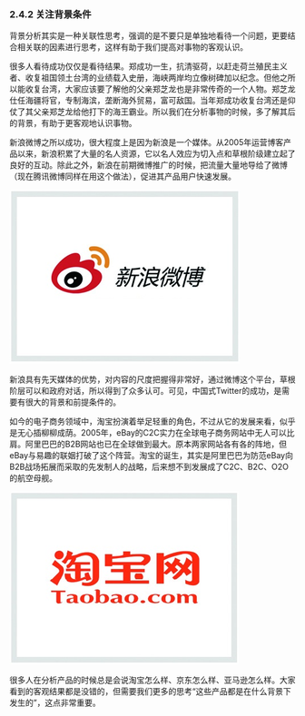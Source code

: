 ### 2.4.2 关注背景条件

背景分析其实是一种关联性思考，强调的是不要只是单独地看待一个问题，更要结合相关联的因素进行思考，这样有助于我们提高对事物的客观认识。

很多人看待成功仅仅是看待结果。郑成功一生，抗清驱荷，以赶走荷兰殖民主义者、收复祖国领土台湾的业绩载入史册，海峡两岸均立像树碑加以纪念。但他之所以能收复台湾，大家应该要了解他的父亲郑芝龙也是非常传奇的一个人物。郑芝龙仕任海疆将官，专制海滨，垄断海外贸易，富可敌国。当年郑成功收复台湾还是仰仗了其父亲郑芝龙给他打下的海王霸业。所以我们在分析事物的时候，多了解其后的背景，有助于更客观地认识事物。

新浪微博之所以成功，很大程度上是因为新浪是一个媒体。从2005年运营博客产品以来，新浪积累了大量的名人资源，它以名人效应为切入点和草根阶级建立起了良好的互动。除此之外，新浪在前期微博推广的时候，把流量大量地导给了微博（现在腾讯微博同样在用这个做法），促进其产品用户快速发展。

![](images/image01951.jpeg)

新浪具有先天媒体的优势，对内容的尺度把握得非常好，通过微博这个平台，草根阶层可以和政府对话，所以得到了众多认可。可见，中国式Twitter的成功，是需要有很大的背景和前提条件的。

如今的电子商务领域中，淘宝扮演着举足轻重的角色，不过从它的发展来看，似乎是无心插柳柳成荫。2005年，eBay的C2C实力在全球电子商务网站中无人可以比肩。阿里巴巴的B2B网站也已在全球做到最大。原本两家网站各有各的阵地，但eBay与易趣的联姻打破了这个阵营。淘宝的诞生，其实是阿里巴巴为防范eBay向B2B战场拓展而采取的先发制人的战略，后来想不到发展成了C2C、B2C、O2O的航空母舰。

![](images/image01952.jpeg)

很多人在分析产品的时候总是会说淘宝怎么样、京东怎么样、亚马逊怎么样。大家看到的客观结果都是没错的，但需要我们更多的思考“这些产品都是在什么背景下发生的”，这点非常重要。
